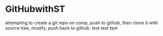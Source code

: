 # GitHubwithST
attempting to create a git repo on comp, push to github, then clone it with source tree, modify, push back to github.
test test test
